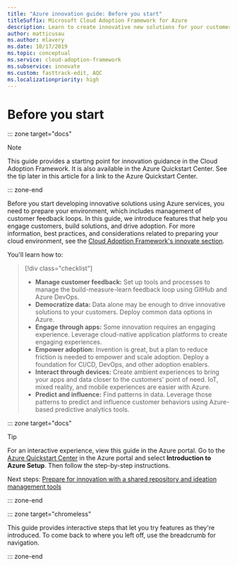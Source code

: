 ```yaml
---
title: "Azure innovation guide: Before you start" 
titleSuffix: Microsoft Cloud Adoption Framework for Azure
description: Learn to create innovative new solutions for your customers using Azure.
author: matticusau
ms.author: mlavery
ms.date: 10/17/2019
ms.topic: conceptual
ms.service: cloud-adoption-framework
ms.subservice: innovate
ms.custom: fasttrack-edit, AQC
ms.localizationpriority: high
---
```


# Before you start

::: zone target="docs"

> [!NOTE]
> This guide provides a starting point for innovation guidance in the Cloud Adoption Framework. It is also available in the Azure Quickstart Center. See the tip later in this article for a link to the Azure Quickstart Center.

::: zone-end

Before you start developing innovative solutions using Azure services, you need to prepare your environment, which includes management of customer feedback loops. In this guide, we introduce features that help you engage customers, build solutions, and drive adoption. For more information, best practices, and considerations related to preparing your cloud environment, see the [Cloud Adoption Framework's innovate section](../index.md).

You'll learn how to:

> [!div class="checklist"]
>
> - **Manage customer feedback:** Set up tools and processes to manage the build-measure-learn feedback loop using GitHub and Azure DevOps.
> - **Democratize data:** Data alone may be enough to drive innovative solutions to your customers. Deploy common data options in Azure.
> - **Engage through apps:** Some innovation requires an engaging experience. Leverage cloud-native application platforms to create engaging experiences.
> - **Empower adoption:** Invention is great, but a plan to reduce friction is needed to empower and scale adoption. Deploy a foundation for CI/CD, DevOps, and other adoption enablers.
> - **Interact through devices:** Create ambient experiences to bring your apps and data closer to the customers' point of need. IoT, mixed reality, and mobile experiences are easier with Azure.
> - **Predict and influence:** Find patterns in data. Leverage those patterns to predict and influence customer behaviors using Azure-based predictive analytics tools.

::: zone target="docs"

> [!TIP]
> For an interactive experience, view this guide in the Azure portal. Go to the [Azure Quickstart Center](https://portal.azure.com/?feature.quickstart=true#blade/Microsoft_Azure_Resources/QuickstartCenterBlade) in the Azure portal and select **Introduction to Azure Setup**. Then follow the step-by-step instructions.

Next steps: [Prepare for innovation with a shared repository and ideation management tools](./adoption.md)

::: zone-end

::: zone target="chromeless"

This guide provides interactive steps that let you try features as they're introduced. To come back to where you left off, use the breadcrumb for navigation.

::: zone-end
